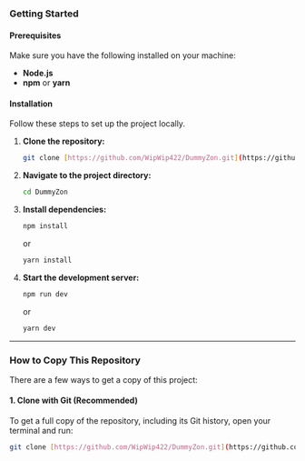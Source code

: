 ### Getting Started

#### Prerequisites
Make sure you have the following installed on your machine:
* **Node.js**
* **npm** or **yarn**

#### Installation
Follow these steps to set up the project locally.

1.  **Clone the repository:**
    ```bash
    git clone [https://github.com/WipWip422/DummyZon.git](https://github.com/WipWip422/DummyZon.git)
    ```
2.  **Navigate to the project directory:**
    ```bash
    cd DummyZon
    ```
3.  **Install dependencies:**
    ```bash
    npm install
    ```
    or
    ```bash
    yarn install
    ```
4.  **Start the development server:**
    ```bash
    npm run dev
    ```
    or
    ```bash
    yarn dev
    ```
---
### How to Copy This Repository

There are a few ways to get a copy of this project:

#### 1. Clone with Git (Recommended)
To get a full copy of the repository, including its Git history, open your terminal and run:

```bash
git clone [https://github.com/WipWip422/DummyZon.git](https://github.com/WipWip422/DummyZon.git)
